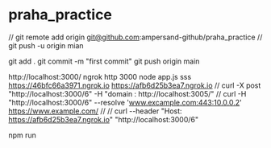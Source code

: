 # praha_practice
// git remote add origin git@github.com:ampersand-github/praha_practice
// git push -u origin mian

git add .
git commit -m "first commit"
git push origin main

http://localhost:3000/
ngrok http 3000
node app.js
sss
https://46bfc66a3971.ngrok.io
https://afb6d25b3ea7.ngrok.io 
// curl -X post "http://localhost:3000/6" -H "domain : http://localhost:3005/"
// curl -H "http://localhost:3000/6" --resolve 'www.excample.com:443:10.0.0.2' https://www.example.com/
//
// curl --header "Host: https://afb6d25b3ea7.ngrok.io" "http://localhost:3000/6"

npm run 
